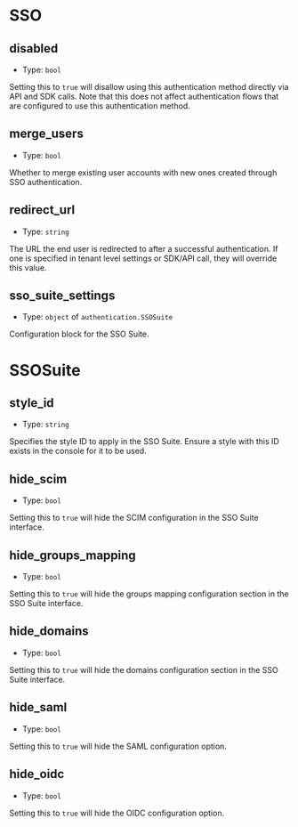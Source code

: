 
SSO
====



disabled
--------

- Type: `bool` 

Setting this to `true` will disallow using this authentication method directly via
API and SDK calls. Note that this does not affect authentication flows that are
configured to use this authentication method.



merge_users
-----------

- Type: `bool` 

Whether to merge existing user accounts with new ones created through SSO authentication.



redirect_url
------------

- Type: `string` 

The URL the end user is redirected to after a successful authentication. If one is specified
in tenant level settings or SDK/API call, they will override this value.



sso_suite_settings
------------------

- Type: `object` of `authentication.SSOSuite` 

Configuration block for the SSO Suite.





SSOSuite
========



style_id
--------

- Type: `string` 

Specifies the style ID to apply in the SSO Suite. Ensure a style with this ID exists in
the console for it to be used.



hide_scim
---------

- Type: `bool` 

Setting this to `true` will hide the SCIM configuration in the SSO Suite interface.



hide_groups_mapping
-------------------

- Type: `bool` 

Setting this to `true` will hide the groups mapping configuration section in the SSO Suite interface.



hide_domains
------------

- Type: `bool` 

Setting this to `true` will hide the domains configuration section in the SSO Suite interface.



hide_saml
---------

- Type: `bool` 

Setting this to `true` will hide the SAML configuration option.



hide_oidc
---------

- Type: `bool` 

Setting this to `true` will hide the OIDC configuration option.
